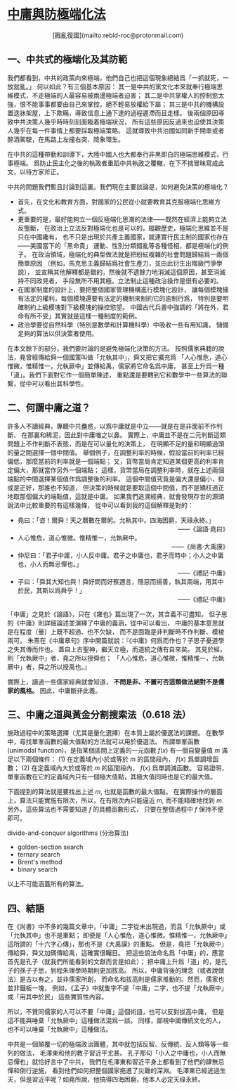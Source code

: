 # [中庸與防極端化法](https://github.com/rebuild-roc/main/blob/master/principles/ZhongYong.md)

<div align="center">[戡亂復國](mailto:rebld-roc@protonmail.com)</div>


## 一、中共式的極端化及其防範

我們都看到，中共的政策向來極端，他們自己也把這個現象總結爲「一抓就死，一放就亂。」
何以如此？有三個基本原因：
其一是中共的黨文化本來就奉行極端思維模式，不走極端的人最容易被兩邊極端者迫害；
其二是中共掌權人的控制慾太強，恨不能事事都要由自己來掌控，絕不輕易放權給下屬；
其三是中共的機構設置迭牀架屋，上下欺瞞，導致信息上通下達的過程遲滯而且走樣。
後兩個原因導致中共決策人幾乎時時刻刻面臨着極端狀況，
所有這些原因反過來也迫使其決策人幾乎在每一件事情上都要採取極端策略。
這就導致中共治國如同新手開車或者醉酒駕駛，在馬路上左撞右突、險象環生。

在中共的這種帶動和訓導下，大陸中國人也大都奉行非黑即白的極端思維模式，行事極端。
爲防止民主化之後的執政者重蹈中共執政之覆轍，在下不揣冒昧寫成此文，以待方家斧正。

中共的問題我們暫且討論到這裏。我們現在主要談論是，如何避免決策的極端化？
* 首先，在文化和教育方面，對國家的公民從小就要教育其克服極端化思維方式。
* 更重要的是，最好能夠立一個反極端化思潮的法律——既然在經濟上能夠立法反壟斷，
  在政治上立法反對極端化也是可以的。縱觀歷史，極端化思維並不是只在中國纔有，
  也不只是出現於共產主義國家，就連實行民主制的國家也存在——美國當下的「黑命貴」
  運動、性別分類錯亂等各種怪相，都是極端化的例子。
  在政治領域，極端化的典型做法就是把紛紜複雜的社會問題歸結爲一兩個簡單原因
  （例如，馬克思主義歸結爲社會生產力，並由此衍生出階級鬥爭學說），
  並宣稱其他解釋都是錯的，然後就不遺餘力地消滅這個原因，甚至消滅持不同政見者，
  手段無所不用其極。立法制止這種政治操作是很有必要的。
* 在國家制度的設計上，要把整個國家管理機構進行模塊化設計，
  讓每個模塊擁有法定的權利，每個模塊還要有法定的機制來制約它的逾制行爲，
  特別是要明確制約上級模塊對下級模塊的操控慾望。
  中國古代兵書中強調的「將在外，君命有所不受」其實就是這樣一種制度的範例。
* 政治學要從自然科學（特別是數學和計算機科學）中吸收一些有用知識，
  儲備足夠的算法以供決策者使用。

在本文餘下的部分，我們要討論的是避免極端化決策的方法。
按照儒家典籍的說法，堯曾經傳給舜一個國策叫做「允執其中」，舜又把它擴充爲
「人心惟危，道心惟微，惟精惟一，允執厥中」並傳給禹，儒家將它命名爲中庸，
甚至上升爲一種「道」。我們下面對它作一個簡單陳述，
重點還是要轉到它和數學中一些算法的聯繫，從中可以看出其科學性。


## 二、何謂中庸之道？

許多人不讀經典，專聽中共蠱惑，以爲中庸就是中立——就是在是非面前不作判斷、
在那裏和稀泥，因此對中庸嗤之以鼻。
實際上，中庸並不是在二元判斷這類問題上不作判斷不表態，而是在可以量化的決策上，
在明顯不足的量和明顯過頭的量之間選擇一個中間值。
舉個例子，在調整利率的時候，假設當前的利率已經偏低，那麼當前的利率就是一個端點；
又，貨幣當局肯定知道某個更高的利率肯定偏大，那就當作另外一個端點；
這樣，貨幣當局在調整利率時，就在上述兩個端點的中間選擇某個值作爲調整後的利率。
這個中間值究竟是偏大還是偏小，抑或是正好，那誰也不知道，
但決策的時候就是要取這個中間值，而不是矯枉過正地取那個偏大的端點值，這就是中庸。
如果我們追溯經典，就會發現存世的源頭說法中比較重要的有這樣幾條，
從中可以看到我的這個解釋是對的：
* 堯曰：「咨！爾舜！天之曆數在爾躬。允執其中。四海困窮，天祿永終。」
  <div align="right">——《論語·堯曰》</div>
* 人心惟危，道心惟微。惟精惟一，允執厥中。
  <div align="right">——《尚書·大禹謨》</div>
* 仲尼曰：「君子中庸，小人反中庸。君子之中庸也，君子而時中；小人之中庸也，小人而無忌憚也。」
  <div align="right">——《禮記·中庸》</div>
* 子曰：「舜其大知也與！舜好問而好察邇言，隱惡而揚善，執其兩端，用其中於民，其斯以爲舜乎！」
  <div align="right">——《禮記·中庸》</div>

「中庸」之見於《論語》，只在《雍也》篇出現了一次，其含義不可盡知。
但子思的《中庸》則詳細論述並演繹了中庸的義涵，從中可以看出，
中庸的基本意思就是在程度（量）上既不超過、也不欠缺，
而不是面臨是非判斷時不作判斷、模棱兩可。
朱熹在《中庸章句》序中開篇就說：『《中庸》何爲而作也？子思子憂道學之失其傳而作也。
蓋自上古聖神，繼天立極，而道統之傳有自來矣。
其見於經，則「允執厥中」者，堯之所以授舜也；
「人心惟危，道心惟微，惟精惟一，允執厥中」者，舜之所以授禹也。』

實際上，讀過一些儒家經典就會知道，
**不問是非、不置可否這類做法絕對不是儒家的風格。**
因此，中庸斷非此義。


## 三、中庸之道與黃金分割搜索法（0.618 法）

施政過程中的策略選擇（尤其是量化選擇）在本質上屬於優選法的課題。
在數學中，尋找單峯函數的最大值點的方法就可以用於優選法。
所謂單峯函數 (unimodal function)，是指某個區間上定義的一元函數 $f(x)$
有一個自變量值 $m$ 滿足以下兩個條件：
(1) 在定義域內小於或等於 $m$ 的區間段內， $f(x)$ 爲單調增函數；
(2) 在定義域內大於或等於 $m$ 的區間段內， $f(x)$ 爲單調減函數。
容易證明，單峯函數在它的定義域內只有一個極大值點，其極大值同時也是它的最大值。

下面提到的算法就是要找出上述 $m$, 也就是函數的最大值點。
在實際操作的層面上，算法只能實施有限次，所以，在有限次內只能逼近 $m$,
而不能精確地找到 $m$.  另外，這些算法也不需要知道 $f$ 的具體函數形式，
只要在整個過程中 $f$ 保持不便即可。

divide-and-conquer algorithms (分治算法)
* golden-section search
* ternary search
* Brent's method
* binary search

以上不可能涵蓋所有的算法。


## 四、結語

在《尚書》中不多的幾篇文章中，「中庸」二字從未出現過，而且「允執厥中」或「允執其中」也不是重點；
即便是「人心惟危，道心惟微。惟精惟一，允執厥中」這所謂的「十六字心傳」，那也不是《大禹謨》的重點。
但是，堯把「允執厥中」傳給舜，舜又加碼傳給禹，這確實很矚目。
把這些說法命名爲「中庸」的，應當首先是孔子（就我們所能看到的文獻而言是如此）；
把中庸上升爲「道」的，是孔子的孫子子思，到程朱理學時期則更加拔高。
所以，中庸背後的理念（或者說做法）是古以有之，並非儒家所創，
而命名和拔高則是儒家推動的。然而，儒家也並非鐵板一塊，
例如，《孟子》中就隻字不提「中庸」二字，也不提「允執厥中」或「用其中於民」
這些實質性內容。

所以，不贊同儒家的人可以不要「中庸」這個術語，也可以反對拔高中庸，
但是這不能與唾棄「允執厥中」這種做法混爲一談。
同樣，鄙視中國傳統文化的人，也不可以唾棄「允執厥中」這種做法。

中共是一個顛覆一切的極端政治團體，其中就包括反智、反傳統、反人類等等一些列的做法，
毛澤東和他的教子習近平尤甚。
孔子那句「小人之中庸也，小人而無忌憚也」就恰好言中了中共，
我們在毛澤東和習近平身上都看到了他們的肆無忌憚和倒行逆施，
看到他們如何把整個國家拖進了災難的深淵。
毛澤東已經逃過生天，但是習近平呢？如堯所說，他搞得四海困窮，他本人必定天祿永終。
